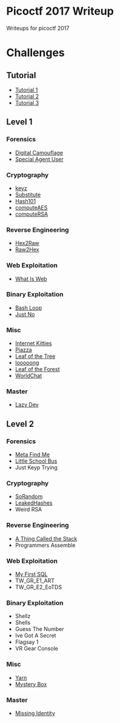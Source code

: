# Picoctf 2017 Writeup
Writeups for picoctf 2017

# Challenges

## Tutorial
- [Tutorial 1](Tutorial/Tutorial%201)
- [Tutorial 2](Tutorial/Tutorial%202)
- [Tutorial 3](Tutorial/Tutorial%203)

## Level 1

### Forensics
- [Digital Camouflage](Forensics/Digital%20Camouflage)
- [Special Agent User](Forensics/Special%20Agent%20User)

### Cryptography
- [keyz](Cryptography/keyz)
- [Substitute](Cryptography/Substitute)
- [Hash101](Cryptography/Hash101)
- [computeAES](Cryptography/computeAES)
- [computeRSA](Cryptography/computeRSA)

### Reverse Engineering
- [Hex2Raw](Reverse%20Engineering/Hex2Raw)
- [Raw2Hex](Reverse%20Engineering/Raw2Hex)

### Web Exploitation
- [What Is Web](Web%20Exploitation/What%20Is%20Web)

### Binary Exploitation
- [Bash Loop](Binary%20Exploitation/Bash%20Loop)
- [Just No](Binary%20Exploitation/Just%20No)

### Misc
- [Internet Kitties](Misc/Internet%20Kitties)
- [Piazza](Misc/Piazza)
- [Leaf of the Tree](Misc/Leaf%20of%20the%20Tree)
- [looooong](Misc/looooong)
- [Leaf of the Forest](Misc/Leaf%20of%20the%20Forest)
- [WorldChat](Misc/WorldChat)

### Master
 - [Lazy Dev](Master/Lazy%20Dev)

## Level 2

### Forensics
- [Meta Find Me]()
- [Little School Bus]()
- Just Keyp Trying

### Cryptography
- [SoRandom]()
- [LeakedHashes]()
- Weird RSA

### Reverse Engineering
- [A Thing Called the Stack]()
- Programmers Assemble

### Web Exploitation
- [My First SQL]()
- TW_GR_E1_ART
- TW_GR_E2_EoTDS

### Binary Exploitation
- Shellz
- Shells
- Guess The Number
- Ive Got A Secret
- Flagsay 1
- VR Gear Console

### Misc
- [Yarn]()
- [Mystery Box]()

### Master
- [Missing Identity]()

